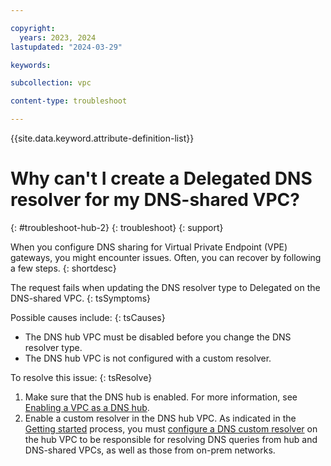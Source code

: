 ```yaml
---

copyright:
  years: 2023, 2024
lastupdated: "2024-03-29"

keywords:

subcollection: vpc

content-type: troubleshoot

---
```


{{site.data.keyword.attribute-definition-list}}

# Why can't I create a Delegated DNS resolver for my DNS-shared VPC?
{: #troubleshoot-hub-2}
{: troubleshoot}
{: support}

When you configure DNS sharing for Virtual Private Endpoint (VPE) gateways, you might encounter issues. Often, you can recover by following a few steps.
{: shortdesc}

The request fails when updating the DNS resolver type to Delegated on the DNS-shared VPC.
{: tsSymptoms}

Possible causes include:
{: tsCauses}

* The DNS hub VPC must be disabled before you change the DNS resolver type.
* The DNS hub VPC is not configured with a custom resolver.

To resolve this issue:
{: tsResolve}

1. Make sure that the DNS hub is enabled. For more information, see [Enabling a VPC as a DNS hub](/docs/vpc?topic=vpc-vpe-dns-sharing-configure-hub).
1. Enable a custom resolver in the DNS hub VPC. As indicated in the [Getting started](/docs/vpc?topic=vpc-vpe-dns-sharing&interface=ui#vpe-dns-sharing-process) process, you must [configure a DNS custom resolver](/docs/dns-svcs?topic=dns-svcs-ui-create-cr) on the hub VPC to be responsible for resolving DNS queries from hub and DNS-shared VPCs, as well as those from on-prem networks.
